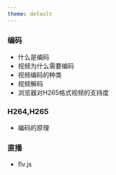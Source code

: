 ```yaml
---
theme: default
---
```


### 编码
* 什么是编码
* 视频为什么需要编码
* 视频编码的种类
* 视频解码
* 浏览器对H265格式视频的支持度

### H264,H265
* 编码的原理

### 直播
* flv.js



